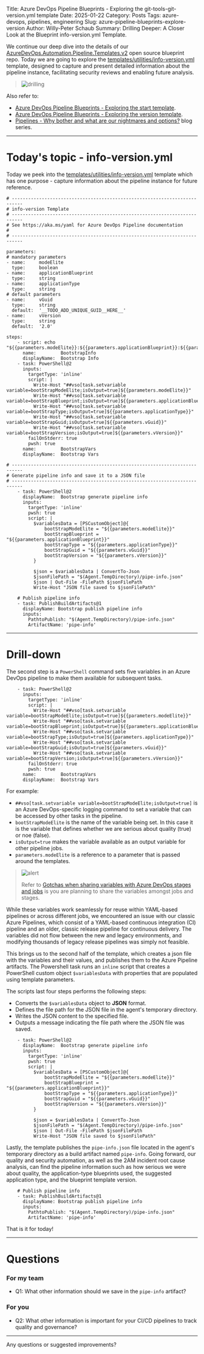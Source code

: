 Title: Azure DevOps Pipeline Blueprints - Exploring the git-tools-git-version.yml template
Date: 2025-01-22
Category: Posts
Tags: azure-devops, pipelines, engineering
Slug: azure-pipeline-blueprints-explore-version
Author: Willy-Peter Schaub
Summary: Drilling Deeper: A Closer Look at the Blueprint info-version.yml Template.

We continue our deep dive into the details of our [AzureDevOps.Automation.Pipeline.Templates.v2](https://github.com/WorkSafeBC-Common-Engineering/AzureDevOps.Automation.Pipeline.Templates.v2) open source blueprint repo. Today we are going to explore the [templates/utilities/info-version.yml](https://github.com/WorkSafeBC-Common-Engineering/AzureDevOps.Automation.Pipeline.Templates.v2/blob/master/templates/utilities/info-version.yml) template, designed to capture and present detailed information about the pipeline instance, facilitating security reviews and enabling future analysis.

> ![drilling](../images/azure-pipeline-blueprints-explore-info-1.png)

Also refer to:

- [Azure DevOps Pipeline Blueprints - Exploring the start template](/azure-pipeline-blueprints-explore-start.html).
- [Azure DevOps Pipeline Blueprints - Exploring the version template](/azure-pipeline-blueprints-explore-version.html).
- [Pipelines - Why bother and what are our nightmares and options?](/why-pipelines-part1.html) blog series.

---

# Today's topic - info-version.yml

Today we peek into the [templates/utilities/info-version.yml](https://github.com/WorkSafeBC-Common-Engineering/AzureDevOps.Automation.Pipeline.Templates.v2/blob/master/templates/utilities/info-version.yml) template which has one purpose - capture information about the pipeline instance for future reference.

```
# --------------------------------------------------------------------------
# info-version Template
# --------------------------------------------------------------------------
# See https://aka.ms/yaml for Azure DevOps Pipeline documentation
# 
# --------------------------------------------------------------------------

parameters:
# mandatory parameters
- name:     modeElite
  type:     boolean
- name:     applicationBlueprint
  type:     string
- name:     applicationType
  type:     string
# default parameters
- name:     vGuid
  type:     string
  default:  '__TODO_ADD_UNIQUE_GUID__HERE__'
- name:     vVersion
  type:     string
  default:  '2.0'
  
steps:
    - script: echo "${{parameters.modeElite}}:${{parameters.applicationBlueprint}}:${{parameters.applicationType}}:${{parameters.vGuid}}:${{parameters.vVersion}}
      name:         BootstrapInfo
      displayName:  Bootstrap Info
    - task: PowerShell@2
      inputs:
        targetType: 'inline'
        script: |
          Write-Host "##vso[task.setvariable variable=bootStrapModeElite;isOutput=true]${{parameters.modeElite}}"
          Write-Host "##vso[task.setvariable variable=bootStrapBlueprint;isOutput=true]${{parameters.applicationBlueprint}}"
          Write-Host "##vso[task.setvariable variable=bootStrapType;isOutput=true]${{parameters.applicationType}}"
          Write-Host "##vso[task.setvariable variable=bootStrapGuid;isOutput=true]${{parameters.vGuid}}"
          Write-Host "##vso[task.setvariable variable=bootStrapVersion;isOutput=true]${{parameters.vVersion}}"
        failOnStderr: true
        pwsh: true
      name:         BootstrapVars
      displayName:  Bootstrap Vars

# --------------------------------------------------------------------------
# Generate pipeline info and save it to a JSON file
# --------------------------------------------------------------------------
    - task: PowerShell@2
      displayName:  Bootstrap generate pipeline info
      inputs:
        targetType: 'inline'
        pwsh: true
        script: |
          $variablesData = [PSCustomObject]@{
              bootStrapModeElite = "${{parameters.modeElite}}"
              bootStrapBlueprint = "${{parameters.applicationBlueprint}}"
              bootStrapType = "${{parameters.applicationType}}"
              bootStrapGuid = "${{parameters.vGuid}}"
              bootStrapVersion = "${{parameters.vVersion}}"
          }

          $json = $variablesData | ConvertTo-Json
          $jsonFilePath = "$(Agent.TempDirectory)/pipe-info.json"
          $json | Out-File -FilePath $jsonFilePath
          Write-Host "JSON file saved to $jsonFilePath"
          
    # Publish pipeline info
    - task: PublishBuildArtifacts@1
      displayName: Bootstrap publish pipeline info
      inputs:
        PathtoPublish: "$(Agent.TempDirectory)/pipe-info.json"
        ArtifactName: 'pipe-info'
```

---

# Drill-down

The second step is a ```PowerShell``` command sets five variables in an Azure DevOps pipeline to make them available for subsequent tasks.

```
    - task: PowerShell@2
      inputs:
        targetType: 'inline'
        script: |
          Write-Host "##vso[task.setvariable variable=bootStrapModeElite;isOutput=true]${{parameters.modeElite}}"
          Write-Host "##vso[task.setvariable variable=bootStrapBlueprint;isOutput=true]${{parameters.applicationBlueprint}}"
          Write-Host "##vso[task.setvariable variable=bootStrapType;isOutput=true]${{parameters.applicationType}}"
          Write-Host "##vso[task.setvariable variable=bootStrapGuid;isOutput=true]${{parameters.vGuid}}"
          Write-Host "##vso[task.setvariable variable=bootStrapVersion;isOutput=true]${{parameters.vVersion}}"
        failOnStderr: true
        pwsh: true
      name:         BootstrapVars
      displayName:  Bootstrap Vars
```
For example:

- ```##vso[task.setvariable variable=bootStrapModeElite;isOutput=true]``` is an Azure DevOps-specific logging command to set a variable that can be accessed by other tasks in the pipeline. 
- ```bootStrapModeElite``` is the name of the variable being set. In this case it is the variable that defines whether we are serious about quality (true) or noe (false).
- ```isOutput=true``` makes the variable available as an output variable for other pipeline jobs.
- ```parameters.modeElite``` is a reference to a parameter that is passed around the templates.

>
> ![alert](../images/alert-tiny.png)
>
> Refer to [Gotchas when sharing variables with Azure DevOps stages and jobs](/sharing-variables-with-stages-and-jobs.html) is you are planning to share the variables amongst jobs and stages.
>

While these variables work seamlessly for reuse within YAML-based pipelines or across different jobs, we encountered an issue with our classic Azure Pipelines, which consist of a YAML-based continuous integration (CI) pipeline and an older, classic release pipeline for continuous delivery. The variables did not flow between the new and legacy environments, and modifying thousands of legacy release pipelines was simply not feasible.

This brings us to the second half of the template, which creates a json file with the variables and their values, and publishes them to the Azure Pipeline artifacts. The Powershell task runs an ```inline``` script that creates a PowerShell custom object ```$variablesData``` with properties that are populated using template parameters.

The scripts last four steps performs the following steps:

- Converts the ```$variablesData``` object to **JSON** format.
- Defines the file path for the JSON file in the agent's temporary directory.
- Writes the JSON content to the specified file.
- Outputs a message indicating the file path where the JSON file was saved.

```
    - task: PowerShell@2
      displayName:  Bootstrap generate pipeline info
      inputs:
        targetType: 'inline'
        pwsh: true
        script: |
          $variablesData = [PSCustomObject]@{
              bootStrapModeElite = "${{parameters.modeElite}}"
              bootStrapBlueprint = "${{parameters.applicationBlueprint}}"
              bootStrapType = "${{parameters.applicationType}}"
              bootStrapGuid = "${{parameters.vGuid}}"
              bootStrapVersion = "${{parameters.vVersion}}"
          }

          $json = $variablesData | ConvertTo-Json
          $jsonFilePath = "$(Agent.TempDirectory)/pipe-info.json"
          $json | Out-File -FilePath $jsonFilePath
          Write-Host "JSON file saved to $jsonFilePath"
```

Lastly, the template publishes the ```pipe-info.json``` file located in the agent's temporary directory as a build artifact named ```pipe-info```. Going forward, our quality and security automation, as well as the 2AM incident root cause analysis, can find the pipeline information such as how serious we were about quality, the application-type blueprints used, the suggested application type, and the blueprint template version.

```
    # Publish pipeline info
    - task: PublishBuildArtifacts@1
      displayName: Bootstrap publish pipeline info
      inputs:
        PathtoPublish: "$(Agent.TempDirectory)/pipe-info.json"
        ArtifactName: 'pipe-info'
```

That is it for today!

---

# Questions

### For my team

- Q1: What other information should we save in the ```pipe-info``` artifact?

### For you

- Q2: What other information is important for your CI/CD pipelines to track quality and governance?

---

Any questions or suggested improvements?
